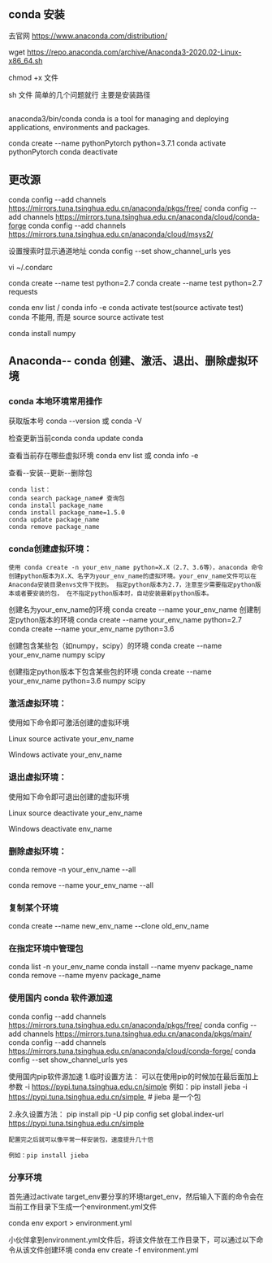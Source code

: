 ## conda 安装

去官网 https://www.anaconda.com/distribution/

wget https://repo.anaconda.com/archive/Anaconda3-2020.02-Linux-x86_64.sh

chmod +x 文件

sh 文件
    简单的几个问题就行
    主要是安装路径


## 
anaconda3/bin/conda
    conda is a tool for managing and deploying applications, environments and packages.

conda create --name pythonPytorch python=3.7.1
conda activate pythonPytorch
conda deactivate

## 更改源

conda config --add channels https://mirrors.tuna.tsinghua.edu.cn/anaconda/pkgs/free/
conda config --add channels https://mirrors.tuna.tsinghua.edu.cn/anaconda/cloud/conda-forge 
conda config --add channels https://mirrors.tuna.tsinghua.edu.cn/anaconda/cloud/msys2/

设置搜索时显示通道地址
conda config --set show_channel_urls yes

vi ~/.condarc


conda create --name test python=2.7
conda create --name test python=2.7 requests

conda env list  / conda info -e
conda activate test(source activate test)
    conda 不能用, 而是 source 
    source activate test

conda install numpy



## Anaconda-- conda 创建、激活、退出、删除虚拟环境

### conda 本地环境常用操作

获取版本号
    conda --version 或 conda -V

检查更新当前conda
    conda update conda

查看当前存在哪些虚拟环境
    conda env list 或 conda info -e

查看--安装--更新--删除包

    conda list：
    conda search package_name# 查询包
    conda install package_name
    conda install package_name=1.5.0
    conda update package_name
    conda remove package_name

### conda创建虚拟环境：
    使用 conda create -n your_env_name python=X.X（2.7、3.6等），anaconda 命令创建python版本为X.X、名字为your_env_name的虚拟环境。your_env_name文件可以在Anaconda安装目录envs文件下找到。 指定python版本为2.7，注意至少需要指定python版本或者要安装的包， 在不指定python版本时，自动安装最新python版本。

创建名为your_env_name的环境
    conda create --name your_env_name
创建制定python版本的环境
    conda create --name your_env_name python=2.7
    conda create --name your_env_name python=3.6

创建包含某些包（如numpy，scipy）的环境
    conda create --name your_env_name numpy scipy

创建指定python版本下包含某些包的环境
    conda create --name your_env_name python=3.6 numpy scipy

### 激活虚拟环境：
使用如下命令即可激活创建的虚拟环境

Linux
    source activate your_env_name

Windows
    activate your_env_name

### 退出虚拟环境：
使用如下命令即可退出创建的虚拟环境

Linux
    source deactivate your_env_name

Windows
    deactivate env_name

### 删除虚拟环境：

conda remove -n your_env_name --all

conda remove --name your_env_name --all

### 复制某个环境
conda create --name new_env_name --clone old_env_name

### 在指定环境中管理包

conda list -n your_env_name
conda install --name myenv package_name 
conda remove --name myenv package_name

### 使用国内 conda 软件源加速

conda config --add channels https://mirrors.tuna.tsinghua.edu.cn/anaconda/pkgs/free/
conda config --add channels https://mirrors.tuna.tsinghua.edu.cn/anaconda/pkgs/main/
conda config --add channels https://mirrors.tuna.tsinghua.edu.cn/anaconda/cloud/conda-forge/
conda config --set show_channel_urls yes

使用国内pip软件源加速
1.临时设置方法：
    可以在使用pip的时候加在最后面加上参数 -i https://pypi.tuna.tsinghua.edu.cn/simple
    例如：pip install jieba -i https://pypi.tuna.tsinghua.edu.cn/simple  # jieba 是一个包

2.永久设置方法：
    pip install pip -U
    pip config set global.index-url https://pypi.tuna.tsinghua.edu.cn/simple

    配置完之后就可以像平常一样安装包，速度提升几十倍

    例如：pip install jieba

### 分享环境

首先通过activate target_env要分享的环境target_env，然后输入下面的命令会在当前工作目录下生成一个environment.yml文件

conda env export > environment.yml

小伙伴拿到environment.yml文件后，将该文件放在工作目录下，可以通过以下命令从该文件创建环境
conda env create -f environment.yml

